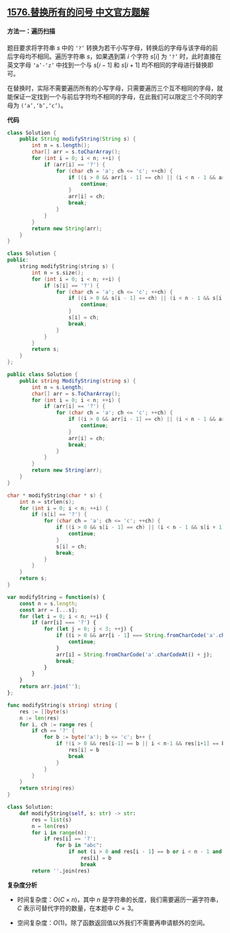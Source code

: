 ## [1576.替换所有的问号 中文官方题解](https://leetcode.cn/problems/replace-all-s-to-avoid-consecutive-repeating-characters/solutions/100000/ti-huan-suo-you-de-wen-hao-by-leetcode-s-f7mp)

#### 方法一：遍历扫描

题目要求将字符串 $s$ 中的 $\texttt{`?'}$ 转换为若干小写字母，转换后的字母与该字母的前后字母均不相同。遍历字符串 $s$，如果遇到第 $i$ 个字符 $s[i]$ 为 $\texttt{`?'}$ 时，此时直接在英文字母 $\texttt{`a'-`z'}$ 中找到一个与 $s[i-1]$ 和 $s[i+1]$ 均不相同的字母进行替换即可。

在替换时，实际不需要遍历所有的小写字母，只需要遍历三个互不相同的字母，就能保证一定找到一个与前后字符均不相同的字母，在此我们可以限定三个不同的字母为 $\texttt{(`a',`b',`c')}$。

**代码**

```Java [sol1-Java]
class Solution {
    public String modifyString(String s) {
        int n = s.length();
        char[] arr = s.toCharArray();
        for (int i = 0; i < n; ++i) {
            if (arr[i] == '?') {
                for (char ch = 'a'; ch <= 'c'; ++ch) {
                    if ((i > 0 && arr[i - 1] == ch) || (i < n - 1 && arr[i + 1] == ch)) {
                        continue;
                    }
                    arr[i] = ch;
                    break;
                }
            }
        }
        return new String(arr);
    }
}
```

```C++ [sol1-C++]
class Solution {
public:
    string modifyString(string s) {
        int n = s.size();
        for (int i = 0; i < n; ++i) {
            if (s[i] == '?') {
                for (char ch = 'a'; ch <= 'c'; ++ch) {
                    if ((i > 0 && s[i - 1] == ch) || (i < n - 1 && s[i + 1] == ch)) {
                        continue;
                    }
                    s[i] = ch;
                    break;
                }
            }
        }
        return s;
    }
};
```

```C# [sol1-C#]
public class Solution {
    public string ModifyString(string s) {
        int n = s.Length;
        char[] arr = s.ToCharArray();
        for (int i = 0; i < n; ++i) {
            if (arr[i] == '?') {
                for (char ch = 'a'; ch <= 'c'; ++ch) {
                    if ((i > 0 && arr[i - 1] == ch) || (i < n - 1 && arr[i + 1] == ch)) {
                        continue;
                    }
                    arr[i] = ch;
                    break;
                }
            }
        }
        return new String(arr);
    }
}
```

```C [sol1-C]
char * modifyString(char * s) {
    int n = strlen(s);
    for (int i = 0; i < n; ++i) {
        if (s[i] == '?') {
            for (char ch = 'a'; ch <= 'c'; ++ch) {
                if ((i > 0 && s[i - 1] == ch) || (i < n - 1 && s[i + 1] == ch)) {
                    continue;
                }
                s[i] = ch;
                break;
            }
        }
    }
    return s;
}
```

```JavaScript [sol1-JavaScript]
var modifyString = function(s) {
    const n = s.length;
    const arr = [...s];
    for (let i = 0; i < n; ++i) {
        if (arr[i] === '?') {
            for (let j = 0; j < 3; ++j) {
                if ((i > 0 && arr[i - 1] === String.fromCharCode('a'.charCodeAt() + j)) || (i < n - 1 && arr[i + 1] === String.fromCharCode('a'.charCodeAt() + j))) {
                    continue;
                }
                arr[i] = String.fromCharCode('a'.charCodeAt() + j);
                break;
            }
        }
    }
    return arr.join('');
};
```

```go [sol1-Golang]
func modifyString(s string) string {
    res := []byte(s)
    n := len(res)
    for i, ch := range res {
        if ch == '?' {
            for b := byte('a'); b <= 'c'; b++ {
                if !(i > 0 && res[i-1] == b || i < n-1 && res[i+1] == b) {
                    res[i] = b
                    break
                }
            }
        }
    }
    return string(res)
}
```

```Python [sol1-Python3]
class Solution:
    def modifyString(self, s: str) -> str:
        res = list(s)
        n = len(res)
        for i in range(n):
            if res[i] == '?':
                for b in "abc":
                    if not (i > 0 and res[i - 1] == b or i < n - 1 and res[i + 1] == b):
                        res[i] = b
                        break
        return ''.join(res)
```

**复杂度分析**

- 时间复杂度：$O(C \times n)$，其中 $n$ 是字符串的长度，我们需要遍历一遍字符串，$C$ 表示可替代字符的数量，在本题中 $C=3$。

- 空间复杂度：$O(1)$。除了函数返回值以外我们不需要再申请额外的空间。